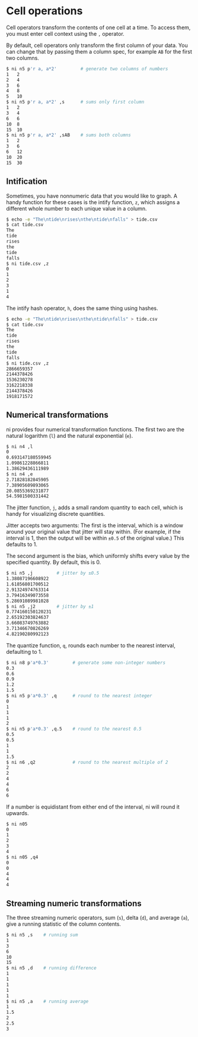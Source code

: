 # Cell operations

Cell operators transform the contents of one cell at a time. To access them, you
must enter cell context using the `,` operator.

By default, cell operators only transform the first column of your data. You can
change that by passing them a column spec, for example `AB` for the first two
columns.

```bash
$ ni n5 p'r a, a*2'         # generate two columns of numbers
1	2
2	4
3	6
4	8
5	10
$ ni n5 p'r a, a*2' ,s      # sums only first column
1	2
3	4
6	6
10	8
15	10
$ ni n5 p'r a, a*2' ,sAB    # sums both columns
1	2
3	6
6	12
10	20
15	30
```

## Intification

Sometimes, you have nonnumeric data that you would like to graph. A handy
function for these cases is the intify function, `z`, which assigns a different
whole number to each unique value in a column.

```bash
$ echo -e "The\ntide\nrises\nthe\ntide\nfalls" > tide.csv
$ cat tide.csv
The
tide
rises
the
tide
falls
$ ni tide.csv ,z
0
1
2
3
1
4
```

The intify hash operator, `h`, does the same thing using hashes.

```bash
$ echo -e "The\ntide\nrises\nthe\ntide\nfalls" > tide.csv
$ cat tide.csv
The
tide
rises
the
tide
falls
$ ni tide.csv ,z
2866659357
2144378426
1536230278
3162218338
2144378426
1918171572
```

## Numerical transformations

ni provides four numerical transformation functions. The first two are the
natural logarithm (`l`) and the natural exponential (`e`).


```bash
$ ni n4 ,l
0
0.693147180559945
1.09861228866811
1.38629436111989
$ ni n4 ,e
2.71828182845905
7.38905609893065
20.0855369231877
54.5981500331442
```

The jitter function, `j`, adds a small random quantity to each cell, which is
handy for visualizing discrete quantities.

Jitter accepts two arguments: The first is the interval, which is a window
around your original value that jitter will stay within. (For example, if the
interval is 1, then the output will be within `±0.5` of the original value.)
This defaults to 1.

The second argument is the bias, which uniformly shifts every value by the
specified quantity. By default, this is 0.

```sh
$ ni n5 ,j         # jitter by ±0.5
1.38087196608922
1.61856801700512
2.91324974763314
3.79416349073558
5.28691089981028
$ ni n5 ,j2        # jitter by ±1
0.774160150120231
2.65192303824637
3.66083749763882
3.71346670826269
4.82190280992123
```

The quantize function, `q`, rounds each number to the nearest interval,
defaulting to 1.

```bash
$ ni n8 p'a*0.3'         # generate some non-integer numbers
0.3
0.6
0.9
1.2
1.5
$ ni n5 p'a*0.3' ,q      # round to the nearest integer
0
1
1
1
2
$ ni n5 p'a*0.3' ,q.5    # round to the nearest 0.5
0.5
0.5
1
1
1.5
$ ni n6 ,q2              # round to the nearest multiple of 2
2
2
4
4
6
6
```

If a number is equidistant from either end of the interval, ni will round it
upwards.

```bash
$ ni n05
0
1
2
3
4
$ ni n05 ,q4
0
0
4
4
4
```

## Streaming numeric transformations

The three streaming numeric operators, sum (`s`), delta (`d`), and average
(`a`), give a running statistic of the column contents.

```bash
$ ni n5 ,s    # running sum
1
3
6
10
15
$ ni n5 ,d    # running difference
1
1
1
1
1
$ ni n5 ,a    # running average
1
1.5
2
2.5
3
```
